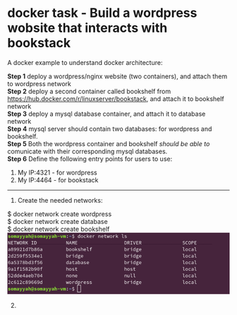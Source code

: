 # docker task - Build a wordpress wobsite that interacts with bookstack

A docker example to understand docker architecture:

**Step 1** deploy a wordpress/nginx website (two containers), and attach them to wordpress network<br>
**Step 2** deploy a second container called bookshelf from https://hub.docker.com/r/linuxserver/bookstack, and attach it to bookshelf network<br>
**Step 3** deploy a mysql database container, and attach it to database network<br>
**Step 4** mysql server should contain two databases: for wordpress and bookshelf.<br>
**Step 5** Both the wordpress container and bookshelf *_should be able to_* comunicate with their corresponding mysql databases.<br>
**Step 6** Define the following entry points for users to use:<br>
1. My IP:4321 - for wordpress<br>
2. My IP:4464 - for bookstack<br>

_________________________________________________________________________________________________________________________

1. Create the needed networks:<br>

  $ docker network create wordpress<br>
  $ docker network create database<br>
  $ docker network create bookshelf<br>
  ![docker network ls](https://github.com/Somayyah/dockertask/blob/master/networkls.png)
  
2. 
